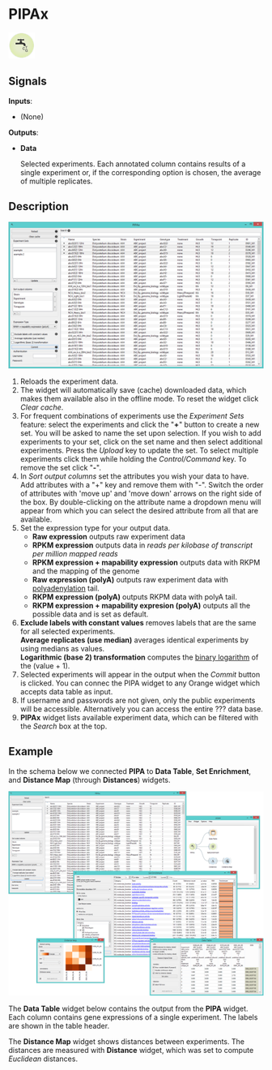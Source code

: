 PIPAx
=====

![Widget icon](icons/pipax.png)

Signals
-------

**Inputs**:

- (None)

**Outputs**:

- **Data**

  Selected experiments. Each annotated column contains results
  of a single experiment or, if the corresponding option is
  chosen, the average of multiple replicates.

Description
-----------

![PIPA widget](images/PIPAx-stamped.png)

1. Reloads the experiment data.
2. The widget will automatically save (cache) downloaded data, which makes them available also in the offline mode. To reset    the widget click *Clear cache*.
3. For frequent combinations of experiments use the *Experiment Sets*
   feature: select the experiments and click the "**+**" button to create a new set. You will be asked to name the
   set upon selection. If you wish to add experiments to your set, click on the set name and then select
   additional experiments. Press the *Upload* key to update the set. To select multiple experiments click them while holding 
   the *Control/Command* key. To remove the set click "**-**".
4. In *Sort output columns* set the attributes you wish your data to have. Add attributes with a "+" key and remove them
   with "-". Switch the order of attributes with 'move up' and 'move down' arrows on the right side of the box. By
   double-clicking on the attribute name a dropdown menu will appear from which you can select the desired attribute
   from all that are available.
5. Set the expression type for your output data.
   - **Raw expression** outputs raw experiment data
   - **RPKM expression** outputs data in *reads per kilobase of transcript per million mapped reads*
   - **RPKM expression + mapability expression** outputs data with RKPM and the mapping of the genome
   - **Raw expression (polyA)** outputs raw experiment data with [polyadenylation](https://en.wikipedia.org/wiki/Polyadenylation) tail.
   - **RKPM expression (polyA)** outputs RKPM data with polyA tail.
   - **RKPM expression + mapability expresion (polyA)** outputs all the possible data and is set as default.
6. **Exclude labels with constant values** removes labels that are the same for all selected experiments.<br>
   **Average replicates (use median)** averages identical experiments by using medians as values.<br>
   **Logarithmic (base 2) transformation** computes the [binary logarithm](https://en.wikipedia.org/wiki/Binary_logarithm) of     the (value + 1).
7. Selected experiments will appear in the output when the *Commit* button is clicked. You can connec 
   the PIPA widget to any Orange widget which accepts data table as input.
8. If username and passwords are not given, only the public experiments will be accessible. Alternatively you can access 
   the entire ??? data base.
9. **PIPAx** widget lists available experiment data, which can be filtered with the *Search* box at the top.

Example
-------

In the schema below we connected **PIPA** to **Data Table**, **Set Enrichment**, and **Distance Map**
(through **Distances**) widgets.

<img src="images/PIPA-Example.png" alt="image" width="600">

The **Data Table** widget below contains the output from the **PIPA** widget.
Each column contains gene expressions of a single experiment. The labels
are shown in the table header.

The **Distance Map** widget shows distances between experiments. The
distances are measured with **Distance** widget, which was set to
compute *Euclidean* distances.
